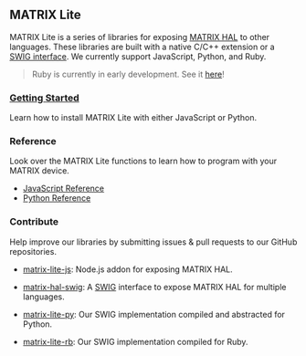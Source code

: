 <h2 style="padding-top:0;">MATRIX Lite</h2>

MATRIX Lite is a series of libraries for exposing [MATRIX HAL](../matrix-hal/overview) to other languages. These libraries are built with a native C/C++ extension or a 
<a href="https://github.com/matrix-io/matrix-hal-swig" target="_blank">SWIG interface</a>. We currently support JavaScript, Python, and Ruby.

> Ruby is currently in early development. See it 
<a href="https://github.com/matrix-io/matrix-lite-rb" target="_blank">here</a>!

### [Getting Started](getting-started)

Learn how to install MATRIX Lite with either JavaScript or Python.

### Reference
Look over the MATRIX Lite functions to learn how to program with your MATRIX device.

- [JavaScript Reference](js-reference)
- [Python Reference](py-reference)

### Contribute
Help improve our libraries by submitting issues & pull requests to our GitHub repositories.

- <a href="https://github.com/matrix-io/matrix-lite-js" target="_blank">matrix-lite-js</a>: Node.js addon for exposing MATRIX HAL.

- <a href="https://github.com/matrix-io/matrix-hal-swig" target="_blank">matrix-hal-swig</a>: A <a href="http://www.swig.org/doc.html" target="_blank">SWIG</a> interface to expose MATRIX HAL for multiple languages.

- <a href="https://github.com/matrix-io/matrix-lite-py" target="_blank">matrix-lite-py</a>: Our SWIG implementation compiled and abstracted for Python. 

- <a href="https://github.com/matrix-io/matrix-lite-rb" target="_blank">matrix-lite-rb</a>: Our SWIG implementation compiled for Ruby.